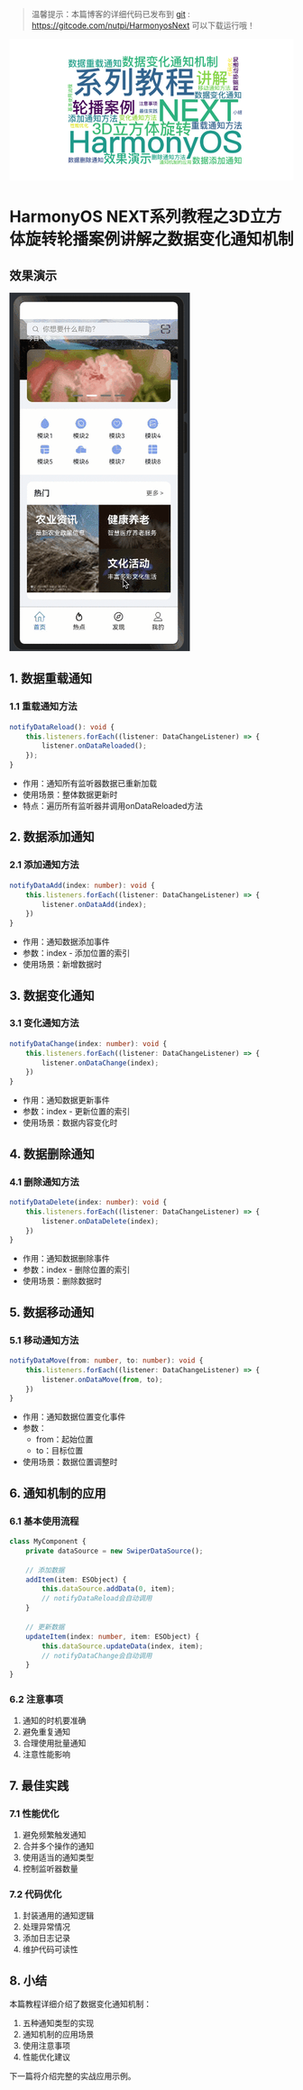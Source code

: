 > 温馨提示：本篇博客的详细代码已发布到 [git](https://gitcode.com/nutpi/HarmonyosNext) : https://gitcode.com/nutpi/HarmonyosNext 可以下载运行哦！

![](../images/img_5b9a52a2.png)

# HarmonyOS NEXT系列教程之3D立方体旋转轮播案例讲解之数据变化通知机制
## 效果演示

![](../images/img_bd851d39.png)

## 1. 数据重载通知

### 1.1 重载通知方法
```typescript
notifyDataReload(): void {
    this.listeners.forEach((listener: DataChangeListener) => {
        listener.onDataReloaded();
    });
}
```
- 作用：通知所有监听器数据已重新加载
- 使用场景：整体数据更新时
- 特点：遍历所有监听器并调用onDataReloaded方法

## 2. 数据添加通知

### 2.1 添加通知方法
```typescript
notifyDataAdd(index: number): void {
    this.listeners.forEach((listener: DataChangeListener) => {
        listener.onDataAdd(index);
    })
}
```
- 作用：通知数据添加事件
- 参数：index - 添加位置的索引
- 使用场景：新增数据时

## 3. 数据变化通知

### 3.1 变化通知方法
```typescript
notifyDataChange(index: number): void {
    this.listeners.forEach((listener: DataChangeListener) => {
        listener.onDataChange(index);
    })
}
```
- 作用：通知数据更新事件
- 参数：index - 更新位置的索引
- 使用场景：数据内容变化时

## 4. 数据删除通知

### 4.1 删除通知方法
```typescript
notifyDataDelete(index: number): void {
    this.listeners.forEach((listener: DataChangeListener) => {
        listener.onDataDelete(index);
    })
}
```
- 作用：通知数据删除事件
- 参数：index - 删除位置的索引
- 使用场景：删除数据时

## 5. 数据移动通知

### 5.1 移动通知方法
```typescript
notifyDataMove(from: number, to: number): void {
    this.listeners.forEach((listener: DataChangeListener) => {
        listener.onDataMove(from, to);
    })
}
```
- 作用：通知数据位置变化事件
- 参数：
  - from：起始位置
  - to：目标位置
- 使用场景：数据位置调整时

## 6. 通知机制的应用

### 6.1 基本使用流程
```typescript
class MyComponent {
    private dataSource = new SwiperDataSource();
    
    // 添加数据
    addItem(item: ESObject) {
        this.dataSource.addData(0, item);
        // notifyDataReload会自动调用
    }
    
    // 更新数据
    updateItem(index: number, item: ESObject) {
        this.dataSource.updateData(index, item);
        // notifyDataChange会自动调用
    }
}
```

### 6.2 注意事项
1. 通知的时机要准确
2. 避免重复通知
3. 合理使用批量通知
4. 注意性能影响

## 7. 最佳实践

### 7.1 性能优化
1. 避免频繁触发通知
2. 合并多个操作的通知
3. 使用适当的通知类型
4. 控制监听器数量

### 7.2 代码优化
1. 封装通用的通知逻辑
2. 处理异常情况
3. 添加日志记录
4. 维护代码可读性

## 8. 小结

本篇教程详细介绍了数据变化通知机制：
1. 五种通知类型的实现
2. 通知机制的应用场景
3. 使用注意事项
4. 性能优化建议

下一篇将介绍完整的实战应用示例。
